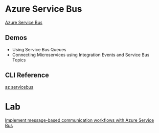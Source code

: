 # Azure Service Bus

[Azure Service Bus](https://docs.microsoft.com/en-us/azure/service-bus-messaging/)

## Demos

- Using Service Bus Queues 
- Connecting Microservices using Integration Events and Service Bus Topics

## CLI Reference

[az servicebus](https://docs.microsoft.com/en-us/cli/azure/servicebus?view=azure-cli-latest)

# Lab

[Implement message-based communication workflows with Azure Service Bus](https://docs.microsoft.com/en-us/learn/modules/implement-message-workflows-with-service-bus/)
